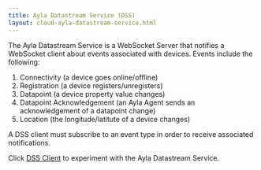 ```yaml
---
title: Ayla Datastream Service (DSS)
layout: cloud-ayla-datastream-service.html
---
```


The Ayla Datastream Service is a WebSocket Server that notifies a WebSocket client about events associated with devices. Events include the following:

1. Connectivity (a device goes online/offline)
1. Registration (a device registers/unregisters)
1. Datapoint (a device property value changes)
1. Datapoint Acknowledgement (an Ayla Agent sends an acknowledgement of a datapoint change)
1. Location (the longitude/latitute of a device changes)

A DSS client must subscribe to an event type in order to receive associated notifications.

Click [DSS Client](client) to experiment with the Ayla Datastream Service.